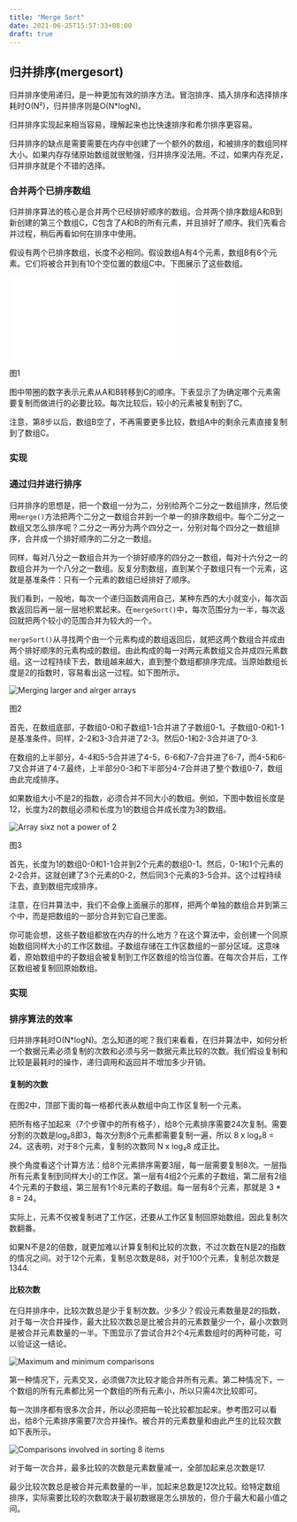 ```yaml
---
title: "Merge Sort"
date: 2021-06-25T15:57:33+08:00
draft: true
---
```


## 归并排序(mergesort)

归并排序使用递归，是一种更加有效的排序方法。冒泡排序、插入排序和选择排序耗时O(N²)，归并排序则是O(N*logN)。

归并排序实现起来相当容易，理解起来也比快速排序和希尔排序更容易。

归并排序的缺点是需要需要在内存中创建了一个额外的数组，和被排序的数组同样大小。如果内存存储原始数组就很勉强，归并排序没法用。不过，如果内存充足，归并排序就是个不错的选择。

### 合并两个已排序数组

归并排序算法的核心是合并两个已经排好顺序的数组。合并两个排序数组A和B到新创建的第三个数组C，C包含了A和B的所有元素，并且排好了顺序。我们先看合并过程，稍后再看如何在排序中使用。

假设有两个已排序数组，长度不必相同。假设数组A有4个元素，数组B有6个元素。它们将被合并到有10个空位置的数组C中。下图展示了这些数组。

![Merging two arrays](/static/algorithms/mergesort-merging-two-arrays.md)

图1

图中带圈的数字表示元素从A和B转移到C的顺序。下表显示了为确定哪个元素需要复制而做进行的必要比较。每次比较后，较小的元素被复制到了C。

注意，第8步以后，数组B空了，不再需要更多比较，数组A中的剩余元素直接复制到了数组C。

### 实现

### 通过归并进行排序

归并排序的思想是，把一个数组一分为二，分别给两个二分之一数组排序，然后使用`merge()`方法把两个二分之一数组合并到一个单一的排序数组中。每个二分之一数组又怎么排序呢？二分之一再分为两个四分之一，分别对每个四分之一数组排序，合并成一个排好顺序的二分之一数组。

同样，每对八分之一数组合并为一个排好顺序的四分之一数组，每对十六分之一的数组合并为一个八分之一数组。反复分割数组，直到某个子数组只有一个元素，这就是基准条件：只有一个元素的数组已经排好了顺序。

我们看到，一般地，每次一个递归函数调用自己，某种东西的大小就变小，每次函数返回后再一层一层地积累起来。在`mergeSort()`中，每次范围分为一半，每次返回就把两个较小的范围合并为较大的一个。

`mergeSort()`从寻找两个由一个元素构成的数组返回后，就把这两个数组合并成由两个排好顺序的元素构成的数组。由此构成的每一对两元素数组又合并成四元素数组。这一过程持续下去，数组越来越大，直到整个数组都排序完成。当原始数组长度是2的指数时，容易看出这一过程。如下图所示。

![Merging larger and alrger arrays](/static/algorithms/mergesort-merging-larger-and-larger-arrays.png)

图2

首先，在数组底部，子数组0-0和子数组1-1合并进了子数组0-1。子数组0-0和1-1是基准条件。同样，2-2和3-3合并进了2-3。然后0-1和2-3合并进了0-3.

在数组的上半部分，4-4和5-5合并进了4-5，6-6和7-7合并进了6-7，而4-5和6-7又合并进了4-7.最终，上半部分0-3和下半部分4-7合并进了整个数组0-7，数组由此完成排序。

如果数组大小不是2的指数，必须合并不同大小的数组。例如，下图中数组长度是12，长度为2的数组必须和长度为1的数组合并成长度为3的数组。

![Array sixz not a power of 2](/static/algorithms/mergesort-array-size=not-a-power-of-two.png)

图3

首先，长度为1的数组0-0和1-1合并到2个元素的数组0-1。然后，0-1和1个元素的2-2合并。这就创建了3个元素的0-2，然后同3个元素的3-5合并。这个过程持续下去，直到数组完成排序。

注意，在归并算法中，我们不会像上面展示的那样，把两个单独的数组合并到第三个中，而是把数组的一部分合并到它自己里面。

你可能会想，这些子数组都放在内存的什么地方？在这个算法中，会创建一个同原始数组同样大小的工作区数组。子数组存储在工作区数组的一部分区域。这意味着，原始数组中的子数组会被复制到工作区数组的恰当位置。在每次合并后，工作区数组被复制回原始数组。

### 实现

### 排序算法的效率

归并排序耗时O(N*logN)。怎么知道的呢？我们来看看，在归并算法中，如何分析一个数据元素必须复制的次数和必须与另一数据元素比较的次数。我们假设复制和比较是最耗时的操作，递归调用和返回并不增加多少开销。

#### 复制的次数

在图2中，顶部下面的每一格都代表从数组中向工作区复制一个元素。

把所有格子加起来（7个步骤中的所有格子），给8个元素排序需要24次复制。需要分割的次数是log₂8即3，每次分割8个元素都需要复制一遍，所以 8 x log₂8 = 24。这表明，对于8个元素，复制的次数同 N x log₂8 成正比。

换个角度看这个计算方法：给8个元素排序需要3层，每一层需要复制8次。一层指所有元素复制到同样大小的工作区。第一层有4组2个元素的子数组，第二层有2组4个元素的子数组，第三层有1个8元素的子数组。每一层有8个元素，那就是 3 * 8 = 24。

实际上，元素不仅被复制进了工作区，还要从工作区复制回原始数组。因此复制次数翻番。

如果N不是2的倍数，就更加难以计算复制和比较的次数，不过次数在N是2的指数的情况之间。对于12个元素，复制总次数是88，对于100个元素，复制总次数是1344.

#### 比较次数

在归并排序中，比较次数总是少于复制次数。少多少？假设元素数量是2的指数，对于每一次合并操作，最大比较次数总是比被合并的元素数量少一个，最小次数则是被合并元素数量的一半。下图显示了尝试合并2个4元素数组时的两种可能，可以验证这一结论。

![Maximum and minimum comparisons](/static/algorithms/mergesort-maximum-and-minimum-comparisons.png)

第一种情况下，元素交叉，必须做7次比较才能合并所有元素。第二种情况下，一个数组的所有元素都比另一个数组的所有元素小，所以只需4次比较即可。

每一次排序都有很多次合并，所以必须把每一轮比较都加起来。参考图2可以看出，给8个元素排序需要7次合并操作。被合并的元素数量和由此产生的比较次数如下表所示。


![Comparisons involved in sorting 8 items](/static/algorithms/mergesort-comparisons-involved-in-sorting-8-items.png)

对于每一次合并，最多比较的次数是元素数量减一，全部加起来总次数是17.

最少比较次数总是被合并元素数量的一半，加起来总数是12次比较。给特定数组排序，实际需要比较的次数取决于最初数据是怎么排放的，但介于最大和最小值之间。
